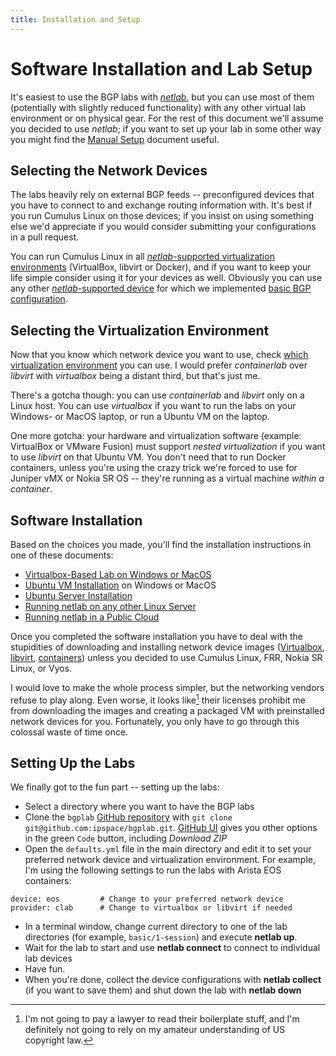 ```yaml
---
title: Installation and Setup
---
```

# Software Installation and Lab Setup

It's easiest to use the BGP labs with _[netlab](https://netlab.tools/)_, but you can use most of them (potentially with slightly reduced functionality) with any other virtual lab environment or on physical gear. For the rest of this document we'll assume you decided to use _netlab_; if you want to set up your lab in some other way you might find the [Manual Setup](external/index.md) document useful.

## Selecting the Network Devices

The labs heavily rely on external BGP feeds -- preconfigured devices that you have to connect to and exchange routing information with. It's best if you run Cumulus Linux on those devices; if you insist on using something else we'd appreciate if you would consider submitting your configurations in a pull request.

You can run Cumulus Linux in all [_netlab_-supported virtualization environments](https://netlab.tools/providers/) (VirtualBox, libvirt or Docker), and  if you want to keep your life simple consider using it for your devices as well. Obviously you can use any other [_netlab_-supported device](https://netlab.tools/platforms/) for which we implemented [basic BGP configuration](https://netlab.tools/module/bgp/#platform-support).

## Selecting the Virtualization Environment

Now that you know which network device you want to use, check [which virtualization environment](https://netlab.tools/platforms/#supported-virtualization-providers) you can use. I would prefer _containerlab_ over _libvirt_ with _virtualbox_ being a distant third, but that's just me.

There's a gotcha though: you can use _containerlab_ and _libvirt_ only on a Linux host. You can use _virtualbox_ if you want to run the labs on your Windows- or MacOS laptop, or run a Ubuntu VM on the laptop.

One more gotcha: your hardware and virtualization software (example: VirtualBox or VMware Fusion) must support _nested virtualization_ if you want to use _libvirt_ on that Ubuntu VM. You don't need that to run Docker containers, unless you're using the crazy trick we're forced to use for Juniper vMX or Nokia SR OS -- they're running as a virtual machine _within a container_.

## Software Installation

Based on the choices you made, you'll find the installation instructions in one of these documents:

* [Virtualbox-Based Lab on Windows or MacOS](https://netlab.tools/labs/virtualbox/)
* [Ubuntu VM Installation](https://netlab.tools/install/ubuntu-vm/) on Windows or MacOS
* [Ubuntu Server Installation](https://netlab.tools/install/ubuntu/)
* [Running netlab on any other Linux Server](https://netlab.tools/install/linux/)
* [Running netlab in a Public Cloud](https://netlab.tools/install/cloud/)

Once you completed the software installation you have to deal with the stupidities of downloading and installing network device images ([Virtualbox](https://netlab.tools/labs/virtualbox/), [libvirt](https://netlab.tools/labs/libvirt/#vagrant-boxes), [containers](https://netlab.tools/labs/clab/#container-images)) unless you decided to use Cumulus Linux, FRR, Nokia SR Linux, or Vyos.

I would love to make the whole process simpler, but the networking vendors refuse to play along. Even worse, it looks like[^NPAL] their licenses prohibit me from downloading the images and creating a packaged VM with preinstalled network devices for you. Fortunately, you only have to go through this colossal waste of time once.

[^NPAL]: I'm not going to pay a lawyer to read their boilerplate stuff, and I'm definitely not going to rely on my amateur understanding of US copyright law.

## Setting Up the Labs

We finally got to the fun part -- setting up the labs:

* Select a directory where you want to have the BGP labs
* Clone the `bgplab` [GitHub repository](https://github.com/ipspace/bgplab) with `git clone git@github.com:ipspace/bgplab.git`. [GitHub UI](https://github.com/ipspace/bgplab) gives you other options in the green `Code` button, including _Download ZIP_
* Open the `defaults.yml` file in the main directory and edit it to set your preferred network device and virtualization environment. For example, I'm using the following settings to run the labs with Arista EOS containers:

```
device: eos         # Change to your preferred network device
provider: clab      # Change to virtualbox or libvirt if needed
```

* In a terminal window, change current directory to one of the lab directories (for example, `basic/1-session`) and execute **netlab up**.
* Wait for the lab to start and use **netlab connect** to connect to individual lab devices
* Have fun.
* When you're done, collect the device configurations with **netlab collect** (if you want to save them) and shut down the lab with **netlab down**
